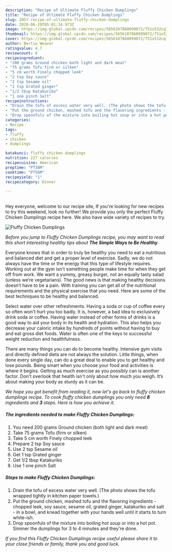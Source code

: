 ```yaml
---
description: "Recipe of Ultimate Fluffy Chicken Dumplings"
title: "Recipe of Ultimate Fluffy Chicken Dumplings"
slug: 2057-recipe-of-ultimate-fluffy-chicken-dumplings
date: 2020-06-29T05:01:34.973Z
image: https://img-global.cpcdn.com/recipes/5656107860099072/751x532cq70/fluffy-chicken-dumplings-recipe-main-photo.jpg
thumbnail: https://img-global.cpcdn.com/recipes/5656107860099072/751x532cq70/fluffy-chicken-dumplings-recipe-main-photo.jpg
cover: https://img-global.cpcdn.com/recipes/5656107860099072/751x532cq70/fluffy-chicken-dumplings-recipe-main-photo.jpg
author: Bertie Weaver
ratingvalue: 4.7
reviewcount: 8
recipeingredient:
- "200 grams Ground chicken both light and dark meat"
- "75 grams Tofu firm or silken"
- "5 cm worth Finely chopped leek"
- "2 tsp Soy sauce"
- "2 tsp Sesame oil"
- "1 tsp Grated ginger"
- "1/2 tbsp Katakuriko"
- "1 one pinch Salt"
recipeinstructions:
- "Drain the tofu of excess water very well. (The photo shows the tofu wrapped tightly in kitchen paper towels.)"
- "Put the ground chicken, mashed tofu and the flavoring ingredients - chopped leek, soy sauce, sesame oil, grated ginger, katakuriko and salt - in a bowl, and knead together with your hands well until it starts to turn white-ish."
- "Drop spoonfuls of the mixture into boiling hot soup or into a hot pot. Simmer the dumplings for  3 to 4 minutes and they&#39;re done."
categories:
- Recipe
tags:
- fluffy
- chicken
- dumplings

katakunci: fluffy chicken dumplings 
nutrition: 227 calories
recipecuisine: American
preptime: "PT38M"
cooktime: "PT56M"
recipeyield: "1"
recipecategory: Dinner

---
```

<br>
Hey everyone, welcome to our recipe site, If you're looking for new recipes to try this weekend, look no further! We provide you only the perfect Fluffy Chicken Dumplings recipe here. We also have wide variety of recipes to try.
<br>


![Fluffy Chicken Dumplings](https://img-global.cpcdn.com/recipes/5656107860099072/751x532cq70/fluffy-chicken-dumplings-recipe-main-photo.jpg)

<i>Before you jump to Fluffy Chicken Dumplings recipe, you may want to read this short interesting healthy tips about <strong>The Simple Ways to Be Healthy</strong>.</i>

Everyone knows that in order to truly be healthy you need to eat a nutritious and balanced diet and get a proper level of exercise. Sadly, we do not always have the time or the energy that this type of lifestyle requires. Working out at the gym isn't something people make time for when they get off from work. We want a yummy, greasy burger, not an equally tasty salad (unless we’re vegetarians). The good news is that making healthy decisions doesn’t have to be a pain. With training you can get all of the nutritional requirements and the physical exercise that you need. Here are some of the best techniques to be healthy and balanced.

Select water over other refreshments. Having a soda or cup of coffee every so often won't hurt you too badly. It is, however, a bad idea to exclusively drink soda or coffee. Having water instead of other forms of drinks is a good way to aid your body in its health and hydration. This also helps you decrease your caloric intake by hundreds of points without having to buy and eat gross diet foods. Water is often one of the keys to successful weight reduction and healthfulness.

There are many things you can do to become healthy. Intensive gym visits and directly defined diets are not always the solution. Little things, when done every single day, can do a great deal to enable you to get healthy and lose pounds. Being smart when you choose your food and activities is where it begins. Getting as much exercise as you possibly can is another factor. Don't overlook that health isn't only about how much you weigh. It’s about making your body as sturdy as it can be. 


<i>We hope you got benefit from reading it, now let's go back to fluffy chicken dumplings recipe. To cook fluffy chicken dumplings you only need <strong>8</strong> ingredients and <strong>3</strong> steps. Here is how you achieve it.
</i>

##### The ingredients needed to make Fluffy Chicken Dumplings:

1. You need 200 grams Ground chicken (both light and dark meat)
1. Take 75 grams Tofu (firm or silken)
1. Take 5 cm worth Finely chopped leek
1. Prepare 2 tsp Soy sauce
1. Use 2 tsp Sesame oil
1. Get 1 tsp Grated ginger
1. Get 1/2 tbsp Katakuriko
1. Use 1 one pinch Salt


##### Steps to make Fluffy Chicken Dumplings:

1. Drain the tofu of excess water very well. (The photo shows the tofu wrapped tightly in kitchen paper towels.)
1. Put the ground chicken, mashed tofu and the flavoring ingredients - chopped leek, soy sauce, sesame oil, grated ginger, katakuriko and salt - in a bowl, and knead together with your hands well until it starts to turn white-ish.
1. Drop spoonfuls of the mixture into boiling hot soup or into a hot pot. Simmer the dumplings for  3 to 4 minutes and they&#39;re done.


<i>If you find this Fluffy Chicken Dumplings recipe useful please share it to your close friends or family, thank you and good luck.</i>
